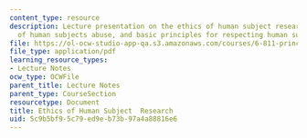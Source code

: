 ```yaml
---
content_type: resource
description: Lecture presentation on the ethics of human subject research, the history
  of human subjects abuse, and basic principles for respecting human subjects.
file: https://ol-ocw-studio-app-qa.s3.amazonaws.com/courses/6-811-principles-and-practice-of-assistive-technology-fall-2014/5c9b5bf95c79ed9eb73b97a4a88816e6_MIT6_811F14_Ethics.pdf
file_type: application/pdf
learning_resource_types:
- Lecture Notes
ocw_type: OCWFile
parent_title: Lecture Notes
parent_type: CourseSection
resourcetype: Document
title: Ethics of Human Subject  Research
uid: 5c9b5bf9-5c79-ed9e-b73b-97a4a88816e6
---
```

